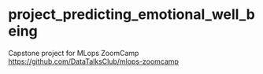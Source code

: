 # project_predicting_emotional_well_being
Capstone project for MLops ZoomCamp https://github.com/DataTalksClub/mlops-zoomcamp
